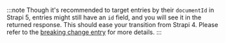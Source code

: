 :::note
Though it's recommended to target entries by their `documentId` in Strapi 5, entries might still have an `id` field, and you will see it in the returned response. This should ease your transition from Strapi 4. Please refer to the [breaking change entry](/cms/migration/v4-to-v5/breaking-changes/use-document-id) for more details.
:::
